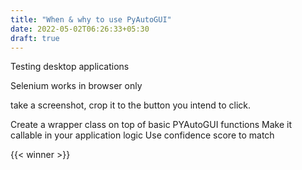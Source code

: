 ```yaml
---
title: "When & why to use PyAutoGUI"
date: 2022-05-02T06:26:33+05:30
draft: true
---
```


Testing desktop applications

Selenium works in browser only

take a screenshot, crop it to the button you intend to click.

Create a wrapper class on top of basic PYAutoGUI functions
Make it callable in your application logic
Use confidence score to match


{{< winner >}}
